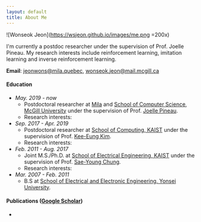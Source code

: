 ```yaml
---
layout: default
title: About Me
---
```


![Wonseok Jeon](https://wsjeon.github.io/images/me.png =200x)

I'm currently a postdoc researcher under the supervision of Prof. Joelle Pineau. My research interests include reinforcement learning, imitation learning and inverse reinforcement learning.



**Email**: [jeonwons@mila.quebec](mailto:jeonwons@mila.quebec), [wonseok.jeon@mail.mcgill.ca](mailto:wonseok.jeon@mail.mcgill.ca)

#### Education
- *May. 2019 - now*
  - Postdoctoral researcher at [Mila](https://mila.quebec/) and [School of Computer Science, McGill University](https://cs.mcgill.ca/) under the supervision of Prof. [Joelle Pineau](https://www.cs.mcgill.ca/~jpineau/).
  - Research interests:
- *Sep. 2017 - Apr. 2019*
  - Postdoctoral researcher at [School of Computing, KAIST](https://cs.kaist.ac.kr/) under the supervision of Prof. [Kee-Eung Kim](http://ailab.kaist.ac.kr/).
  - Research interests:
- *Feb. 2011 - Aug. 2017*
  - Joint M.S./Ph.D. at [School of Electrical Engineering, KAIST](http://ee.kaist.ac.kr/) under the supervision of Prof. [Sae-Young Chung](http://itml.kaist.ac.kr/).
  - Research interests:
- *Mar. 2007 - Feb. 2011*
  - B.S at [School of Electrical and Electronic Engineering, Yonsei University](http://ee.yonsei.ac.kr/).

#### Publications ([Google Scholar](https://scholar.google.com/citations?hl=en&user=ETQY9KAAAAAJ&view_op=list_works&sortby=pubdate))
-
